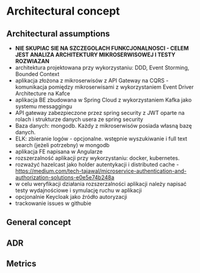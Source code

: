 # Architectural concept
## Architectural assumptions
- **NIE SKUPIAC SIE NA SZCZEGOLACH FUNKCJONALNOSCI - CELEM JEST ANALIZA ARCHITEKTURY MIKROSERWISOWEJ I TESTY ROZWIAZAN**
- architektura projektowana przy wykorzystaniu: DDD, Event Storming, Bounded Context
- aplikacja złożona z mikroserwisów z API Gateway na CQRS - komunikacja pomiędzy mikroserwisami z wykorzystaniem Event Driver Architecture na Kafce
- aplikacja BE zbudowana w Spring Cloud z wykorzystaniem Kafka jako systemu messaggingu
- API gateway zabezpieczone przez spring security z JWT oparte na rolach i strukturze danych usera ze spring security
- Baza danych: mongodb. Każdy z mikroserwisów posiada własną bazę danych.
- ELK: zbieranie logów - opcjonalne. wstępnie wyszukiwanie i full text search (jeżeli potrzebny) w mongodb
- aplikacja FE napisana w Angularze
- rozszerzalność aplikacji przy wykorzystaniu: docker, kubernetes.
- rozważyć hazelcast jako holder autentykacji i distributed cache - https://medium.com/tech-tajawal/microservice-authentication-and-authorization-solutions-e0e5e74b248a
- w celu weryfikacji działania rozszerzalności aplikacji należy napisać testy wydajnościowe i symulację ruchu w aplikacji
- opcjonalnie Keycloak jako źródło autoryzacji
- trackowanie issues w githubie

## General concept

## ADR

## Metrics